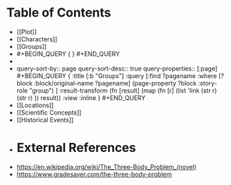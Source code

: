 # Table of Contents
- [[Plot]]
- [[Characters]]
- [[Groups]]
- #+BEGIN_QUERY
  {
  }
  #+END_QUERY
-
- query-sort-by:: page
  query-sort-desc:: true
  query-properties:: [:page]
  #+BEGIN_QUERY
  {
  :title [:b "Groups"]
  :query [:find ?pagename
  :where
  [?block :block/original-name ?pagename]
  (page-property ?block :story-role "group")
  ]
  :result-transform (fn [result]
    (map (fn [r]
      (list 'link  (str r) (str r) ))
      result))
  :view :inline
  }
  #+END_QUERY
- [[Locations]]
- [[Scientific Concepts]]
- [[Historical Events]]
- # External References
- https://en.wikipedia.org/wiki/The_Three-Body_Problem_(novel)
- https://www.gradesaver.com/the-three-body-problem